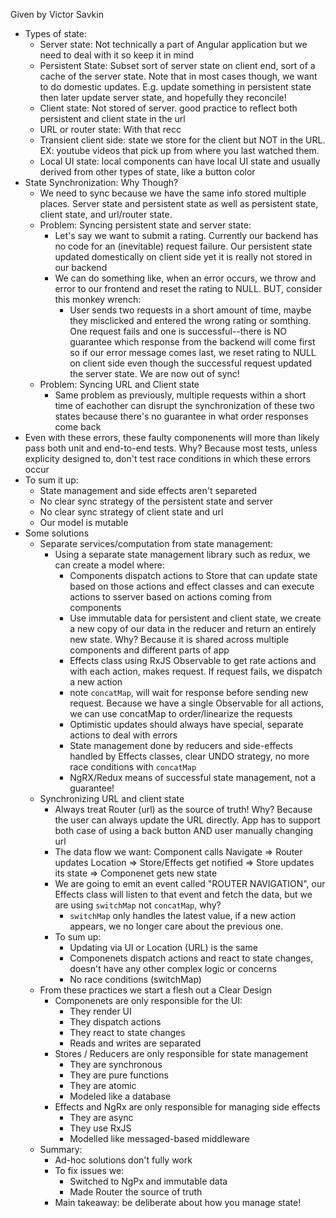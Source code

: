 Given by Victor Savkin
- Types of state:
    - Server state: Not technically a part of Angular application but we need to deal with it so keep it in mind
    - Persistent State: Subset sort of server state on client end, sort of a cache of the server state. Note that in most cases though, we want to do domestic updates. E.g. update something in persistent state then later update server state, and hopefully they reconcile!
    - Client state: Not stored of server. good practice to reflect both persistent and client state in the url
    - URL or router state: With that recc
    - Transient client side: state we store for the client but NOT in the URL. EX: youtube videos that pick up from where you last watched them.
    - Local UI state: local components can have local UI state and usually derived from other types of state, like a button color
- State Synchronization: Why Though?
    - We need to sync because we have the same info stored multiple places. Server state and persistent state as well as persistent state, client state, and url/router state. 
    - Problem: Syncing persistent state and server state:
        - Let's say we want to submit a rating. Currently our backend has no code for an (inevitable) request failure. Our persistent state updated domestically on client side yet it is really not stored in our backend
        - We can do something like, when an error occurs, we throw and error to our frontend and reset the rating to NULL. BUT, consider this monkey wrench:
            - User sends two requests in a short amount of time, maybe they misclicked and entered the wrong rating or somthing. One request fails and one is successful--there is NO guarantee which response from the backend will come first so if our error message comes last, we reset rating to NULL on client side even though the successful request updated the server state. We are now out of sync!
    - Problem: Syncing URL and Client state
        - Same problem as previously, multiple requests within a short time of eachother can disrupt the synchronization of these two states because there's no guarantee in what order responses come back
- Even with these errors, these faulty componenents will more than likely pass both unit and end-to-end tests. Why? Because most tests, unless explicity designed to, don't test race conditions in which these errors occur
- To sum it up: 
    - State management and side effects aren't separeted
    - No clear sync strategy of the persistent state and server
    - No clear sync strategy of client state and url
    - Our model is mutable
- Some solutions
    - Separate services/computation from state management:
        - Using a separate state management library such as redux, we can create a model where:
            - Components dispatch actions to Store that can update state based on those actions and effect classes and can execute actions to sserver based on actions coming from components
            - Use immutable data for persistent and client state, we create a new copy of our data in the reducer and return an entirely new state. Why? Because it is shared across multiple components and different parts of app
            - Effects class using RxJS Observable to get rate actions and with each action, makes request. If request fails, we dispatch a new action
            - note `concatMap`, will wait for response before sending new request. Because we have a single Observable for all actions, we can use concatMap to order/linearize the requests
            - Optimistic updates should always have special, separate actions to deal with errors
            - State management done by reducers and side-effects handled by Effects classes, clear UNDO strategy, no more race conditions with `concatMap`
            - NgRX/Redux means of successful state management, not a guarantee!
    - Synchronizing URL and client state
        - Always treat Router (url) as the source of truth! Why? Because the user can always update the URL directly. App has to support both case of using a back button AND user manually changing url
        - The data flow we want: Component calls Navigate => Router updates Location => Store/Effects get notified => Store updates its state => Componenet gets new state
        - We are going to emit an event called "ROUTER NAVIGATION", our Effects class will listen to that event and fetch the data, but we are using `switchMap` not `concatMap`, why?
            - `switchMap` only handles the latest value, if a new action appears, we no longer care about the previous one.
        - To sum up:
            - Updating via UI or Location (URL) is the same
            - Componenets dispatch actions and react to state changes, doesn't have any other complex logic or concerns
            - No race conditions (switchMap)
    - From these practices we start a flesh out a Clear Design
        - Componenets are only responsible for the UI:
            - They render UI
            - They dispatch actions
            - They react to state changes
            - Reads and writes are separated
        - Stores / Reducers are only responsible for state management
            - They are synchronous
            - They are pure functions
            - They are atomic
            - Modeled like a database
        - Effects and NgRx are only responsible for managing side effects
            - They are async
            - They use RxJS
            - Modelled like messaged-based middleware
    - Summary:
        - Ad-hoc solutions don't fully work
        - To fix issues we: 
            - Switched to NgPx and immutable data
            - Made Router the source of truth
        - Main takeaway: be deliberate about how you manage state!